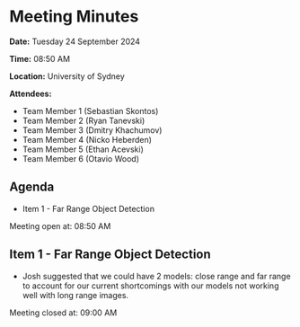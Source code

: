 # Meeting Minutes

**Date:** Tuesday 24 September 2024

**Time:** 08:50 AM

**Location:** University of Sydney

**Attendees:**

* Team Member 1 (Sebastian Skontos)
* Team Member 2 (Ryan Tanevski)
* Team Member 3 (Dmitry Khachumov)
* Team Member 4 (Nicko Heberden)
* Team Member 5 (Ethan Acevski)
* Team Member 6 (Otavio Wood)

## Agenda

* Item 1 - Far Range Object Detection

Meeting open at: 08:50 AM

## Item 1 - Far Range Object Detection
* Josh suggested that we could have 2 models: close range and far range to account for our current shortcomings with our models not working well with long range images.


Meeting closed at:  09:00 AM

